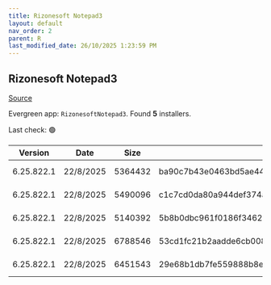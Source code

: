 ```yaml
---
title: Rizonesoft Notepad3
layout: default
nav_order: 2
parent: R
last_modified_date: 26/10/2025 1:23:59 PM
---
```


## Rizonesoft Notepad3

[Source](https://www.rizonesoft.com/downloads/notepad3)

Evergreen app: `RizonesoftNotepad3`. Found **5** installers.

Last check: 🟢

| Version    | Date      | Size    | Sha256                                                           | Architecture | InstallerType | Type | URI                                                                                                                                                                                                                                  |
| ---------- | --------- | ------- | ---------------------------------------------------------------- | ------------ | ------------- | ---- | ------------------------------------------------------------------------------------------------------------------------------------------------------------------------------------------------------------------------------------ |
| 6.25.822.1 | 22/8/2025 | 5364432 | ba90c7b43e0463bd5ae44f5b0f12b162f599c23547d8940366520c94600d48e7 | x64          | Default       | exe  | [https://github.com/rizonesoft/Notepad3/releases/download/RELEASE_6.25.822.1/Notepad3_6.25.822.1_x64_Setup.exe](https://github.com/rizonesoft/Notepad3/releases/download/RELEASE_6.25.822.1/Notepad3_6.25.822.1_x64_Setup.exe)       |
| 6.25.822.1 | 22/8/2025 | 5490096 | c1c7cd0da80a944def374a03ffe7e7571516fe08c7a34dec1f4d5db0669782d9 | x86          | Portable      | exe  | [https://github.com/rizonesoft/Notepad3/releases/download/RELEASE_6.25.822.1/Notepad3Portable_6.25.822.1.paf.exe](https://github.com/rizonesoft/Notepad3/releases/download/RELEASE_6.25.822.1/Notepad3Portable_6.25.822.1.paf.exe)   |
| 6.25.822.1 | 22/8/2025 | 5140392 | 5b8b0dbc961f0186f3462569409fe5220755c44a695e3fac42805475c134d1a8 | x86          | Default       | exe  | [https://github.com/rizonesoft/Notepad3/releases/download/RELEASE_6.25.822.1/Notepad3_6.25.822.1_x86_Setup.exe](https://github.com/rizonesoft/Notepad3/releases/download/RELEASE_6.25.822.1/Notepad3_6.25.822.1_x86_Setup.exe)       |
| 6.25.822.1 | 22/8/2025 | 6788546 | 53cd1fc21b2aadde6cb008a86dc814c607ee0246323cd6a34a6d725a84d5b8eb | x64          | Portable      | zip  | [https://github.com/rizonesoft/Notepad3/releases/download/RELEASE_6.25.822.1/Notepad3_6.25.822.1_x64_Portable.zip](https://github.com/rizonesoft/Notepad3/releases/download/RELEASE_6.25.822.1/Notepad3_6.25.822.1_x64_Portable.zip) |
| 6.25.822.1 | 22/8/2025 | 6451543 | 29e68b1db7fe559888b8edb6cb18f69d13b5cc1af519fbb8b974afd83258196a | x86          | Portable      | zip  | [https://github.com/rizonesoft/Notepad3/releases/download/RELEASE_6.25.822.1/Notepad3_6.25.822.1_x86_Portable.zip](https://github.com/rizonesoft/Notepad3/releases/download/RELEASE_6.25.822.1/Notepad3_6.25.822.1_x86_Portable.zip) |
